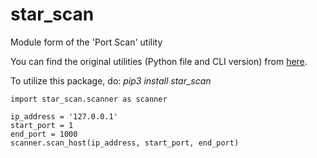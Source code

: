 # star_scan
Module form of the 'Port Scan' utility

You can find the original utilities (Python file and CLI version) from [here](https://github.com/starhound/PortScan).

To utilize this package, do: *pip3 install star_scan*

```python3
import star_scan.scanner as scanner

ip_address = '127.0.0.1'
start_port = 1
end_port = 1000
scanner.scan_host(ip_address, start_port, end_port)
```
